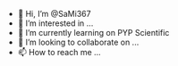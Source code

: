- 👋 Hi, I’m @SaMi367
- 👀 I’m interested in ...
- 🌱 I’m currently learning on PYP Scientific
- 💞️ I’m looking to collaborate on ...
- 📫 How to reach me ...

<!---
SaMi367/SaMi367 is a ✨ special ✨ repository because its `README.md` (this file) appears on your GitHub profile.
You can click the Preview link to take a look at your changes.
--->

